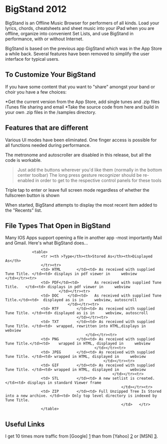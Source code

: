 
BigStand 2012
=======

BigStand is an Offline Music Browser for performers of all kinds. Load your lyrics, chords, cheatsheets and sheet music into your iPad when you are offline, organize into convenient Set Lists, and use BigStand in performance, with or without Internet.

BigStand is based on the previous app GigStand which was in the App Store a while back. Several features have been removed to simplify the user interface for typical users.


To Customize Your BigStand
-----------

If you have some content that you want to "share" amongst your band or choir you have a few choices:

*Get the current version from the App Store, add single tunes and .zip files iTunes file sharing and email
*Take the source code from here and build in your own .zip files in the /samples directory. 

Features that are different
----------------------

Various UI modes have been eliminated.  One finger access is possible for all functions needed during performance. 

The metronome and autoscroller are disabled in this release, but all the code is workable.

> Just add the buttons wherever you'd like them (normally in the bottom center toolbar)
> The long press gesture recognizer should be re-enabled in order to get to the respective control panels for these tools

Triple tap to enter or leave full screen mode regardless of whether the fullscreen button is shown

When started, BigStand attempts to display the most recent item added to the "Recents" list.




File Types That Open in BigStand
-------------
Many IOS Apps support opening a file in another app -most importantly Mail and Gmail. Here's what BigStand does...
			
				<table>
					<tr ><th >Type</th><th>Stored As</th><th>Displayed As</th>
					</tr><tr>
					<td> HTML		</td><td> As received with supplied Tune Title.	</td><td> displays in pdf viewer in     webview						</td></tr><tr>
					<td> PDF</td><td> 		As received with supplied Tune Title.	</td><td> displays in pdf viewer in     webview
							</td></tr><tr>
					<td> DOC	</td><td> 	As received with supplied Tune Title.</td><td> 	displayed as is in     webview, autoscroll
								</td></tr><tr>
					<td> RTF		</td><td> As received with supplied Tune Title.	</td><td> displayed as is in     webview, autoscroll
									</td></tr><tr>
					<td> TXT		</td><td> As received with supplied Tune Title.	</td><td>  wrapped, rewritten into HTML,displays in     webview
										</td></tr><tr>
					<td> PNG		</td><td> As received with supplied Tune Title.</td><td> 	wrapped in HTML, displayed in     webview
											</td></tr><tr>
					<td> JPEG		</td><td> As received with supplied Tune Title.	</td><td> wrapped in HTML, displayed in     webview
												</td></tr><tr>
					<td> GIF		</td><td> As received with supplied Tune Title.	</td><td> wrapped in HTML, displayed in     webview
													</td></tr><tr>
					<td> STL		</td><td> A new setlist is created.		</td><td> displays in standard Viewer frame
														</td></tr><tr>
					<td> ZIP		</td><td> Full Unzipped Tree Is Stored into a new archive. </td><td> Only top level directory is indexed by Tune Title.
														</td>	</tr>
					</table>



Useful Links
--------------------

I get 10 times more traffic from [Google] [1] than from
[Yahoo] [2] or [MSN] [3].

  [1]: http://google.com/        "Google"
  [2]: http://search.yahoo.com/  "Yahoo Search"
  [3]: http://search.msn.com/    "MSN Search"
